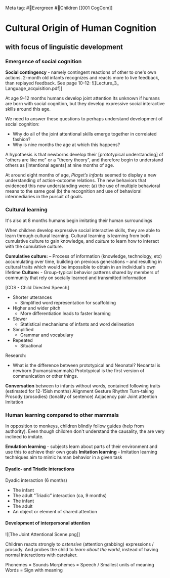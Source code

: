 Meta tag: #🌲Evergreen #👶Children 
[[001 CogCom]]

# Cultural Origin of Human Cognition
## with focus of linguistic development

### Emergence of social cognition
**Social contingency** - namely contingent reactions of other to one's own actions.
2-month old infants recognizes and reacts more to live feedback, than replayed feedback. See page 10-12:
 ![[Lecture_3_ Language_acquisition.pdf]]

At age 9-12 months humans develop joint attention
Its unknown if humans are born with social cognition, but they develop expressive social interactive skills around this age.

We need to answer these questions to perhaps understand development of social cognition:
- Why do all of the joint attentional skills emerge together in correlated fashion? 
- Why is nine months the age at which this happens? 

A hypothesis is that newborns develop their [prototypical understanding] of "others are like me" or a "theory theory", and therefore begin to understand  others as [intentional agents] at nine months of age.

At around eight months of age, *Piaget’s infants* seemed to display a new understanding of action-outcome relations. 
The new behaviors that evidenced this new understanding were:
 (a)	 the use of multiple behavioral means to the same goal
 (b)	 the recognition and use of behavioral intermediaries in the pursuit of goals.


 
 ### Cultural learning
 It's also at 8 months humans begin imitating their human surroundings 
 
 When children develop expressive social interactive skills, they are able to learn through cultural learning. Cultural learning is learning from both cumulative culture to gain knowledge, and *culture* to learn how to interact with the cumulative culture.
 
**Cumulative culture:** –
 Process of information (knowledge, technology, etc) accumulating over time, building on previous generations – and resulting in cultural traits which would be impossible to obtain in an individual’s own lifetime 
**Culture:** -
 Group-typical behavior patterns shared by members of community that rely on socially learned and transmitted information
 
 
 
 
 
 
[CDS - Child Directed Speech]
- Shorter utterances
	- Simplified word representation for scaffolding
- Higher and wider pitch
	- More differentiation leads to faster learning
- Slower
	- Statistical mechanisms of infants and word delineation
- Simplified
	- Grammar and vocabulary
- Repeated
	- Situational 



Research: 
- What is the difference between prototypical and Neonatal?
Neoantal is newborn (humans/mammals)
Prototypical is the first version of communication or other things.



**Conversation** between to infants without words, contained following traits (estimated for 12-15ish months) 
Alignment Gesture
Rhythm
Turn-taking
Prosody (prosodies) (tonality of sentence)
Adjacency pair
Joint attention
Imitation


### Human learning compared to other mammals
In opposition to monkeys, children blindly follow guides (help from authority). Even though children don't understand the causality, the are very inclined to imitate.

**Emulation learning** - subjects learn about parts of their environment and use this to achieve their own goals
**Imitation learning** - Imitation learning techniques aim to mimic human behavior in a given task

#### Dyadic- and Triadic interactions
 
 Dyadic interaction (6 months)
 - The infant
 - The adult
“Triadic” interaction (ca, 9 months)
- The infant 
- The adult 
- An object or element of shared attention


#### Development of interpersonal attention
![[The Joint Attentional Scene.png]]


Children reacts strongly to *ostensive* (attention grabbing) expressions / prosody.
And probes the child to  *learn about the world*, instead of having normal interactions with caretaker.

Phonemes = Sounds
Morphemes = Speech / Smallest units of meaning
Words = Sign with meaning







